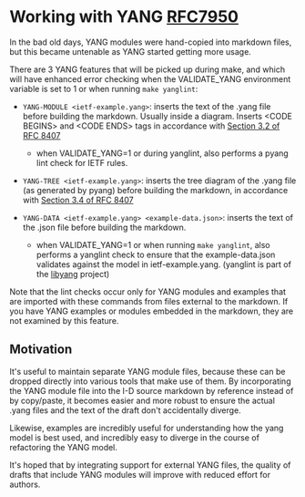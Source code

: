 # Working with YANG [RFC7950](https://tools.ietf.org/rfc7950)

In the bad old days, YANG modules were hand-copied into markdown files, but
this became untenable as YANG started getting more usage.

There are 3 YANG features that will be picked up during make, and which
will have enhanced error checking when the VALIDATE_YANG environment
variable is set to 1 or when running `make yanglint`:

 * `YANG-MODULE <ietf-example.yang>`: inserts the text of the .yang file
   before building the markdown.  Usually inside a diagram.  Inserts
   \<CODE BEGINS\> and \<CODE ENDS\> tags in accordance with
   [Section 3.2 of RFC 8407](https://tools.ietf.org/html/rfc8407#section-3.2)

   * when VALIDATE_YANG=1 or during yanglint, also performs a pyang lint check for IETF rules.

 * `YANG-TREE <ietf-example.yang>`: inserts the tree diagram of the .yang
   file (as generated by pyang) before building the markdown, in
   accordance with
   [Section 3.4 of RFC 8407](https://tools.ietf.org/html/rfc8407#section-3.4)

 * `YANG-DATA <ietf-example.yang> <example-data.json>`: inserts the text
   of the .json file before building the markdown.

   * when VALIDATE_YANG=1 or when running `make yanglint`, also performs a yanglint check to ensure that
     the example-data.json validates against the model in ietf-example.yang.
     (yanglint is part of the [libyang](https://github.com/CESNET/libyang)
     project)

Note that the lint checks occur only for YANG modules and examples that
are imported with these commands from files external to the markdown.
If you have YANG examples or modules embedded in the markdown, they are
not examined by this feature.

## Motivation

It's useful to maintain separate YANG module files, because these can be
dropped directly into various tools that make use of them.  By incorporating
the YANG module file into the I-D source markdown by reference instead of by
copy/paste, it becomes easier and more robust to ensure the actual .yang
files and the text of the draft don't accidentally diverge.

Likewise, examples are incredibly useful for understanding how the yang
model is best used, and incredibly easy to diverge in the course of
refactoring the YANG model.

It's hoped that by integrating support for external YANG files, the
quality of drafts that include YANG modules will improve with reduced
effort for authors.
